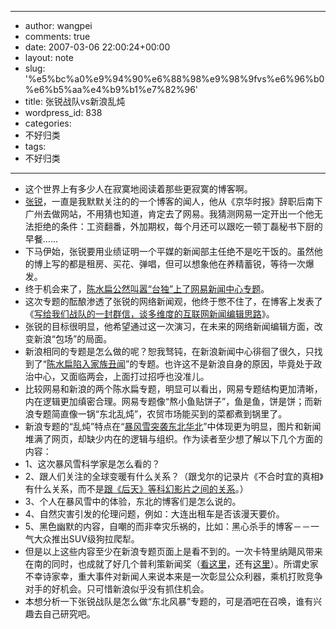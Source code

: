 - --
- author: wangpei
- comments: true
- date: 2007-03-06 22:00:24+00:00
- layout: note
- slug: '%e5%bc%a0%e9%94%90%e6%88%98%e9%98%9fvs%e6%96%b0%e6%b5%aa%e4%b9%b1%e7%82%96'
- title: 张锐战队vs新浪乱炖
- wordpress_id: 838
- categories:
- 不好归类
- tags:
- 不好归类
- --
- 这个世界上有多少人在寂寞地阅读着那些更寂寞的博客啊。
- [张锐](http://blog.donews.com/zrde/)，一直是我默默关注的的一个博客的闻人，他从《京华时报》辞职后南下广州去做网站，不用猜也知道，肯定去了网易。我猜测网易一定开出一个他无法拒绝的条件：工资翻番，外加期权，每个月还可以跟吃一顿丁磊秘书下厨的早餐……
- 下马伊始，张锐要用业绩证明一个平媒的新闻部主任绝不是吃干饭的。虽然他的博上写的都是租房、买花、弹唱，但可以想象他在养精蓄锐，等待一次爆发。
- 终于机会来了，[陈水扁公然叫嚣“台独”上了网易新闻中心专题](http://news.163.com/special/000127K5/chenshuibian070305.html)。
- 这次专题的酝酿渗透了张锐的网络新闻观，他终于憋不住了，在博客上发表了《[写给我们战队的一封群信，谈多维度的互联网新闻编辑思路](http://blog.donews.com/zrde/archive/2007/03/07/1137386.aspx)》。
- 张锐的目标很明显，他希望通过这一次演习，在未来的网络新闻编辑方面，改变新浪“包场”的局面。
- 新浪相同的专题是怎么做的呢？恕我驽钝，在新浪新闻中心徘徊了很久，只找到了“[陈水扁陷入家族丑闻](http://news.sina.com.cn/z/chsbcw/index.shtml)”的专题。也许这不是新浪自身的原因，毕竟处于政治中心，又面临两会，上面打过招呼也没准儿。
- 比较网易和新浪的两个陈水扁专题，明显可以看出，网易专题结构更加清晰，内在逻辑更加缜密合理。网易专题像“熬小鱼贴饼子”，鱼是鱼，饼是饼；而新浪专题简直像一锅“东北乱炖”，农贸市场能买到的菜都煮到锅里了。
- 新浪专题的“乱炖”特点在“[暴风雪突袭东北华北](http://news.sina.com.cn/z/bfxtxdb/index.shtml)”中体现更为明显，图片和新闻堆满了网页，却缺少内在的逻辑与组织。作为读者至少想了解以下几个方面的内容：
- 1、这次暴风雪科学家是怎么看的？
- 2、跟人们关注的全球变暖有什么关系？（跟戈尔的记录片《不合时宜的真相》有什么关系，而不是[跟《后天》等科幻影片之间的关系](http://news.sina.com.cn/c/2007-03-06/105412442879.shtml)。）
- 3、个人在暴风雪中的体验，东北的博客们是怎么说的。
- 4、自然灾害引发的伦理问题，例如：大连出租车是否该漫天要价。
- 5、黑色幽默的内容，自嘲的而非幸灾乐祸的，比如：黑心杀手的博客－－一气大众推出SUV级狗拉爬犁。
- 但是以上这些内容至少在新浪专题页面上是看不到的。一次卡特里纳飓风带来在南的同时，也成就了好几个普利策新闻奖（[看这里](http://www.wangpei.net/blog/wp-admin/post.php?action=edit&post=838)，还有[这里](http://www.pulitzer.org/year/2006/public-service/)）。所谓史家不幸诗家幸，重大事件对新闻人来说本来是一次彰显公众利器，乘机打败竞争对手的好机会。只可惜新浪似乎没有抓住机会。
- 本想分析一下张锐战队是怎么做“东北风暴”专题的，可是酒吧在召唤，谁有兴趣去自己研究吧。
